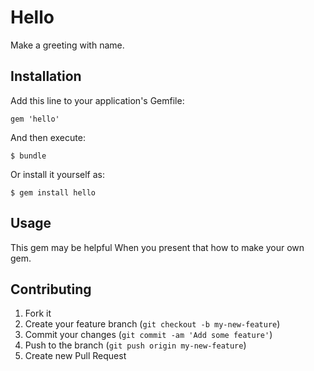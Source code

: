 # Hello

Make a greeting with name.

## Installation

Add this line to your application's Gemfile:

    gem 'hello'

And then execute:

    $ bundle

Or install it yourself as:

    $ gem install hello

## Usage

This gem may be helpful When you present that how to make your own gem.

## Contributing

1. Fork it
2. Create your feature branch (`git checkout -b my-new-feature`)
3. Commit your changes (`git commit -am 'Add some feature'`)
4. Push to the branch (`git push origin my-new-feature`)
5. Create new Pull Request

